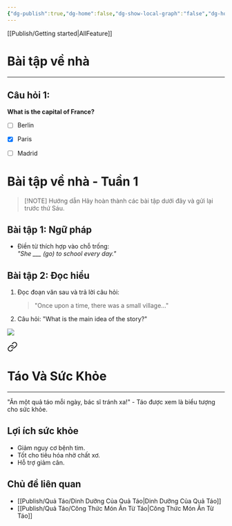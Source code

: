 ```yaml
---
{"dg-publish":true,"dg-home":false,"dg-show-local-graph":"false","dg-home-link":"false","dg-show-backlinks":"false","dg-show-toc":"false","dg-show-inline-title":"false","dg-show-file-tree":"false","dg-enable-search":"false","dg-link-preview":"false","dg-show-tags":"false","dg-pass-frontmatter":"false","dg-hide-links":false,"dg-path":"Giáo Dục/Bài tập về nhà.md","permalink":"/giao-duc/bai-tap-ve-nha/","dgHomeLink":"false","dgPassFrontmatter":true,"dgShowBacklinks":"false","dgShowLocalGraph":"false","dgShowInlineTitle":"false","dgShowFileTree":"false","dgEnableSearch":"false","dgShowToc":"false","dgLinkPreview":"false","dgShowTags":"false","noteIcon":"","updated":"2025-01-25T09:24:54.629+07:00"}
---
```



[[Publish/Getting started\|AllFeature]]

# Bài tập về nhà
---
## Câu hỏi 1:
**What is the capital of France?**
- [ ] Berlin
- [x] Paris
- [ ] Madrid


# Bài tập về nhà - Tuần 1

> [!NOTE] Hướng dẫn
> Hãy hoàn thành các bài tập dưới đây và gửi lại trước thứ Sáu.

## Bài tập 1: Ngữ pháp
- Điền từ thích hợp vào chỗ trống:  
  _"She ___ (go) to school every day."_

## Bài tập 2: Đọc hiểu
1. Đọc đoạn văn sau và trả lời câu hỏi:
   > "Once upon a time, there was a small village..."
2. Câu hỏi: "What is the main idea of the story?"



![](https://www.youtube.com/watch?v=VUK_ccAM_oo)



<div class="transclusion internal-embed is-loaded"><a class="markdown-embed-link" href="/qua-tao/tao-va-suc-khoe/" aria-label="Open link"><svg xmlns="http://www.w3.org/2000/svg" width="24" height="24" viewBox="0 0 24 24" fill="none" stroke="currentColor" stroke-width="2" stroke-linecap="round" stroke-linejoin="round" class="svg-icon lucide-link"><path d="M10 13a5 5 0 0 0 7.54.54l3-3a5 5 0 0 0-7.07-7.07l-1.72 1.71"></path><path d="M14 11a5 5 0 0 0-7.54-.54l-3 3a5 5 0 0 0 7.07 7.07l1.71-1.71"></path></svg></a><div class="markdown-embed">




# Táo Và Sức Khỏe
---

"Ăn một quả táo mỗi ngày, bác sĩ tránh xa!" - Táo được xem là biểu tượng cho sức khỏe.

## Lợi ích sức khỏe
- Giảm nguy cơ bệnh tim.
- Tốt cho tiêu hóa nhờ chất xơ.
- Hỗ trợ giảm cân.

## Chủ đề liên quan
- [[Publish/Quả Táo/Dinh Dưỡng Của Quả Táo\|Dinh Dưỡng Của Quả Táo]]
- [[Publish/Quả Táo/Công Thức Món Ăn Từ Táo\|Công Thức Món Ăn Từ Táo]]


</div></div>




